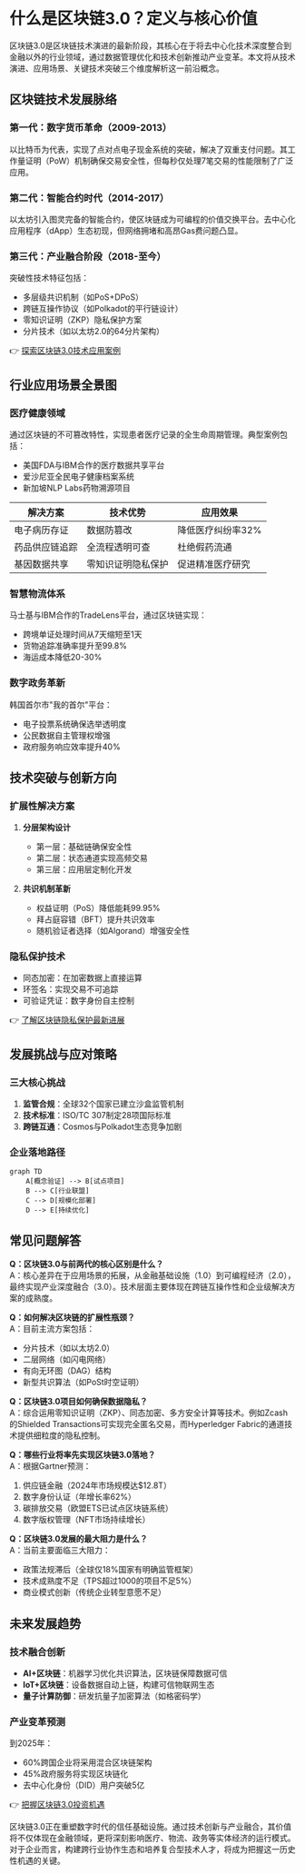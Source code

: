 # 什么是区块链3.0？定义与核心价值

区块链3.0是区块链技术演进的最新阶段，其核心在于将去中心化技术深度整合到金融以外的行业领域，通过数据管理优化和技术创新推动产业变革。本文将从技术演进、应用场景、关键技术突破三个维度解析这一前沿概念。

## 区块链技术发展脉络

### 第一代：数字货币革命（2009-2013）
以比特币为代表，实现了点对点电子现金系统的突破，解决了双重支付问题。其工作量证明（PoW）机制确保交易安全性，但每秒仅处理7笔交易的性能限制了广泛应用。

### 第二代：智能合约时代（2014-2017）
以太坊引入图灵完备的智能合约，使区块链成为可编程的价值交换平台。去中心化应用程序（dApp）生态初现，但网络拥堵和高昂Gas费问题凸显。

### 第三代：产业融合阶段（2018-至今）
突破性技术特征包括：
- 多层级共识机制（如PoS+DPoS）
- 跨链互操作协议（如Polkadot的平行链设计）
- 零知识证明（ZKP）隐私保护方案
- 分片技术（如以太坊2.0的64分片架构）

👉 [探索区块链3.0技术应用案例](https://bit.ly/okx_welcome)

## 行业应用场景全景图

### 医疗健康领域
通过区块链的不可篡改特性，实现患者医疗记录的全生命周期管理。典型案例包括：
- 美国FDA与IBM合作的医疗数据共享平台
- 爱沙尼亚全民电子健康档案系统
- 新加坡NLP Labs药物溯源项目

| 解决方案         | 技术优势                 | 应用效果               |
|------------------|--------------------------|------------------------|
| 电子病历存证     | 数据防篡改               | 降低医疗纠纷率32%      |
| 药品供应链追踪   | 全流程透明可查           | 杜绝假药流通           |
| 基因数据共享     | 零知识证明隐私保护       | 促进精准医疗研究       |

### 智慧物流体系
马士基与IBM合作的TradeLens平台，通过区块链实现：
- 跨境单证处理时间从7天缩短至1天
- 货物追踪准确率提升至99.8%
- 海运成本降低20-30%

### 数字政务革新
韩国首尔市"我的首尔"平台：
- 电子投票系统确保选举透明度
- 公民数据自主管理权增强
- 政府服务响应效率提升40%

## 技术突破与创新方向

### 扩展性解决方案
1. **分层架构设计**
   - 第一层：基础链确保安全性
   - 第二层：状态通道实现高频交易
   - 第三层：应用层定制化开发

2. **共识机制革新**
   - 权益证明（PoS）降低能耗99.95%
   - 拜占庭容错（BFT）提升共识效率
   - 随机验证者选择（如Algorand）增强安全性

### 隐私保护技术
- 同态加密：在加密数据上直接运算
- 环签名：实现交易不可追踪
- 可验证凭证：数字身份自主控制

👉 [了解区块链隐私保护最新进展](https://bit.ly/okx_welcome)

## 发展挑战与应对策略

### 三大核心挑战
1. **监管合规**：全球32个国家已建立沙盒监管机制
2. **技术标准**：ISO/TC 307制定28项国际标准
3. **跨链互通**：Cosmos与Polkadot生态竞争加剧

### 企业落地路径
```mermaid
graph TD
    A[概念验证] --> B[试点项目]
    B --> C[行业联盟]
    C --> D[规模化部署]
    D --> E[持续优化]
```

## 常见问题解答

**Q：区块链3.0与前两代的核心区别是什么？**  
A：核心差异在于应用场景的拓展，从金融基础设施（1.0）到可编程经济（2.0），最终实现产业深度融合（3.0）。技术层面主要体现在跨链互操作性和企业级解决方案的成熟度。

**Q：如何解决区块链的扩展性瓶颈？**  
A：目前主流方案包括：
- 分片技术（如以太坊2.0）
- 二层网络（如闪电网络）
- 有向无环图（DAG）结构
- 新型共识算法（如PoSt时空证明）

**Q：区块链3.0项目如何确保数据隐私？**  
A：综合运用零知识证明（ZKP）、同态加密、多方安全计算等技术。例如Zcash的Shielded Transactions可实现完全匿名交易，而Hyperledger Fabric的通道技术提供细粒度的隐私控制。

**Q：哪些行业将率先实现区块链3.0落地？**  
A：根据Gartner预测：
1. 供应链金融（2024年市场规模达$12.8T）
2. 数字身份认证（年增长率62%）
3. 碳排放交易（欧盟ETS已试点区块链系统）
4. 数字版权管理（NFT市场持续增长）

**Q：区块链3.0发展的最大阻力是什么？**  
A：当前主要面临三大阻力：
- 政策法规滞后（全球仅18%国家有明确监管框架）
- 技术成熟度不足（TPS超过1000的项目不足5%）
- 商业模式创新（传统企业转型意愿不足）

## 未来发展趋势

### 技术融合创新
- **AI+区块链**：机器学习优化共识算法，区块链保障数据可信
- **IoT+区块链**：设备数据自动上链，构建可信物联网生态
- **量子计算防御**：研发抗量子加密算法（如格密码学）

### 产业变革预测
到2025年：
- 60%跨国企业将采用混合区块链架构
- 45%政府服务将实现区块链化
- 去中心化身份（DID）用户突破5亿

👉 [把握区块链3.0投资机遇](https://bit.ly/okx_welcome)

区块链3.0正在重塑数字时代的信任基础设施。通过技术创新与产业融合，其价值将不仅体现在金融领域，更将深刻影响医疗、物流、政务等实体经济的运行模式。对于企业而言，构建跨行业协作生态和培养复合型技术人才，将成为把握这一历史性机遇的关键。